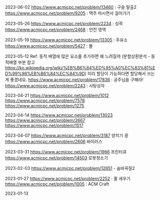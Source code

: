 2023-06-02
https://www.acmicpc.net/problem/13460 : 구슬 탈출2
https://www.acmicpc.net/problem/9205 : 맥주 마시면서 걸어가기

2023-05-26
https://www.acmicpc.net/problem/2234 : 성곽
https://www.acmicpc.net/problem/2468 : 안전 영역

2023-05-19
https://www.acmicpc.net/problem/13305 : 주유소
https://www.acmicpc.net/problem/5427 : 불

2023-05-12
Ref: 동적 배열에 많은 요소를 추가하면 왜 느려질까 (분할상환분석 - 동적배열 부분 참고 https://ko.wikipedia.org/wiki/%EB%B6%84%ED%95%A0%EC%83%81%ED%99%98%EB%B6%84%EC%84%9D)
미리 할당이 가능하다면 할당해서 쓰는 게 좋겠네요.
https://www.acmicpc.net/problem/17836 : 공주님을 구해라!
https://www.acmicpc.net/problem/2243 : 사탕상자

2023-04-21
https://www.acmicpc.net/problem/1012 
https://www.acmicpc.net/problem/7578 
https://www.acmicpc.net/problem/1275

2023-04-14
https://www.acmicpc.net/problem/13023
https://www.acmicpc.net/problem/2667
https://www.acmicpc.net/problem/1517

2023-04-07
https://www.acmicpc.net/problem/3187 양치기 꿍
https://www.acmicpc.net/problem/2606 바이러스

2023-03-31
https://www.acmicpc.net/problem/1966 프린터큐
https://www.acmicpc.net/problem/14503 로봇청소기

2023-02-03
https://www.acmicpc.net/problem/12851 - 숨바꼭질2

2023-01-27
https://www.acmicpc.net/problem/2252 : 줄 세우기
https://www.acmicpc.net/problem/1005 : ACM Craft

2023-01-13